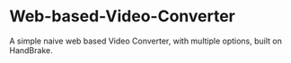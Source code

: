 Web-based-Video-Converter
=========================

A simple naive web based Video Converter, with multiple options, built on HandBrake.
